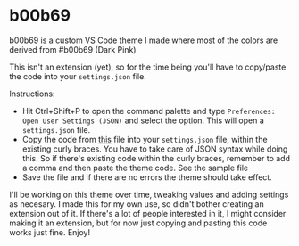 # b00b69
b00b69 is a custom VS Code theme I made where most of the colors are derived from #b00b69 (Dark Pink)

This isn't an extension (yet), so for the time being you'll have to copy/paste the code into your ```settings.json``` file.

Instructions:
* Hit Ctrl+Shift+P to open the command palette and type ```Preferences: Open User Settings (JSON)``` and select the option. This will open a ```settings.json``` file.
* Copy the code from [this](https://github.com/Demkeys/b00b69/blob/main/settings.json) file into your ```settings.json``` file, within the existing curly braces. You have to take care of JSON syntax while doing this. So if there's existing code within the curly braces, remember to add a comma and then paste the theme code. See the sample file 
* Save the file and if there are no errors the theme should take effect.

I'll be working on this theme over time, tweaking values and adding settings as necesary. I made this for my own use, so didn't bother creating an extension out of it. If there's a lot of people interested in it, I might consider making it an extension, but for now just copying and pasting this code works just fine. Enjoy!
